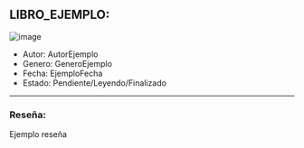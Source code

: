 ## LIBRO_EJEMPLO:

![image](https://github.com/user-attachments/assets/673fdd23-60b8-401c-a7da-d2e6b3778de7)

- Autor: AutorEjemplo
- Genero: GeneroEjemplo
- Fecha: EjemploFecha
- Estado: Pendiente/Leyendo/Finalizado



---------------

### Reseña:

Ejemplo reseña
